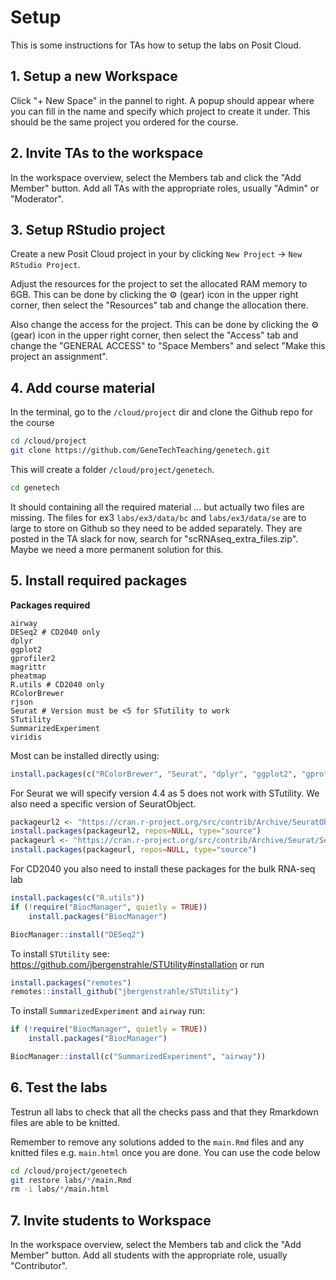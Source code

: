 # Setup

This is some instructions for TAs how to setup the labs on Posit Cloud.

## 1. Setup a new Workspace

Click "+ New Space" in the pannel to right. A popup should appear where you can fill in the name and specify which project to create it under. This should be the same project you ordered for the course. 

## 2. Invite TAs to the workspace

In the workspace overview, select the Members tab and click the "Add Member" button. Add all TAs with the appropriate roles, usually "Admin" or "Moderator". 

## 3. Setup RStudio project

Create a new Posit Cloud project in your by clicking `New Project` -> `New RStudio Project`. 

Adjust the resources for the project to set the allocated RAM memory to 6GB. This can be done by clicking the :gear: (gear) icon in the upper right corner, then select the "Resources" tab and change the allocation there.

Also change the access for the project. This can be done by clicking the :gear: (gear) icon in the upper right corner, then select the "Access" tab and change the "GENERAL ACCESS" to "Space Members" and select "Make this project an assignment". 

## 4. Add course material

In the terminal, go to the `/cloud/project` dir and clone the Github repo for the course

```bash
cd /cloud/project
git clone https://github.com/GeneTechTeaching/genetech.git
```

This will create a folder `/cloud/project/genetech`.

```bash
cd genetech
```

It should containing all the required material ... but actually two files are missing. The files for ex3 `labs/ex3/data/bc` and `labs/ex3/data/se` are to large to store on Github so they need to be added separately. They are posted in the TA slack for now, search for "scRNAseq_extra_files.zip". Maybe we need a more permanent solution for this.

## 5. Install required packages

**Packages required**

``` 
airway
DESeq2 # CD2040 only
dplyr
ggplot2
gprofiler2
magrittr
pheatmap
R.utils # CD2040 only
RColorBrewer
rjson
Seurat # Version must be <5 for STutility to work
STutility
SummarizedExperiment
viridis
```

Most can be installed directly using:

```r
install.packages(c("RColorBrewer", "Seurat", "dplyr", "ggplot2", "gprofiler2", "magrittr", "pheatmap", "rjson", "viridis"))
```

For Seurat we will specify version 4.4 as 5 does not work with STutility. We also need a specific version of SeuratObject. 

```r
packageurl2 <- "https://cran.r-project.org/src/contrib/Archive/SeuratObject/SeuratObject_4.1.4.tar.gz"
install.packages(packageurl2, repos=NULL, type="source")
packageurl <- "https://cran.r-project.org/src/contrib/Archive/Seurat/Seurat_4.4.0.tar.gz"
install.packages(packageurl, repos=NULL, type="source")
```

For CD2040 you also need to install these packages for the bulk RNA-seq lab

```r
install.packages(c("R.utils"))
if (!require("BiocManager", quietly = TRUE))
    install.packages("BiocManager")

BiocManager::install("DESeq2")
```

To install `STUtility` see: https://github.com/jbergenstrahle/STUtility#installation or run

```r
install.packages("remotes")
remotes::install_github("jbergenstrahle/STUtility")
```

To install `SummarizedExperiment` and `airway` run:

```r
if (!require("BiocManager", quietly = TRUE))
    install.packages("BiocManager")

BiocManager::install(c("SummarizedExperiment", "airway"))
```

## 6. Test the labs

Testrun all labs to check that all the checks pass and that they Rmarkdown files are able to be knitted. 

Remember to remove any solutions added to the `main.Rmd` files and any knitted files e.g. `main.html` once you are done. You can use the code below 

```bash
cd /cloud/project/genetech
git restore labs/*/main.Rmd
rm -i labs/*/main.html
```

## 7. Invite students to Workspace

In the workspace overview, select the Members tab and click the "Add Member" button. Add all students with the appropriate role, usually "Contributor". 
